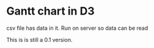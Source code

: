 # Gantt chart in D3
csv file has data in it.
Run on server so data can be read

This is is still a 0.1 version.
